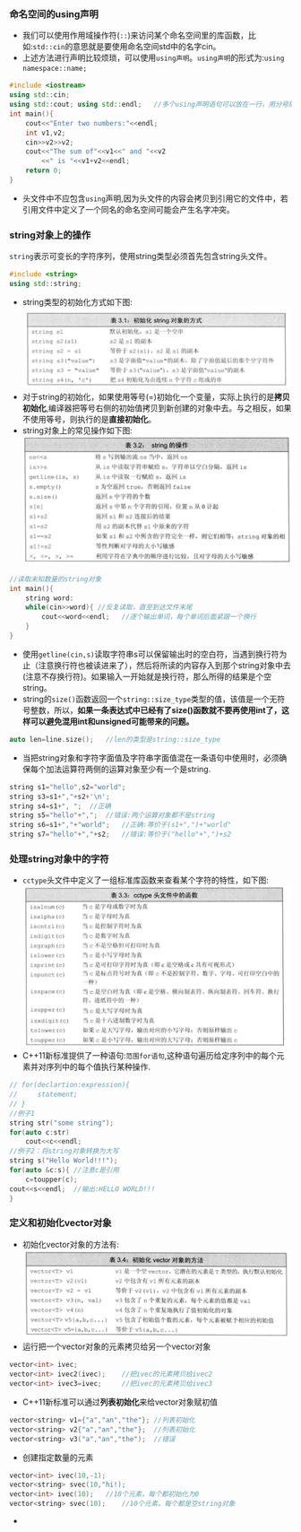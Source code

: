 ### 命名空间的using声明
- 我们可以使用作用域操作符(`::`)来访问某个命名空间里的库函数，比如:`std::cin`的意思就是要使用命名空间std中的名字cin。
- 上述方法进行声明比较烦琐，可以使用`using声明`。`using声明`的形式为:`using namespace::name;`
```c++
#include <iostream>
using std::cin;
using std::cout; using std::endl;   //多个using声明语句可以放在一行，用分号隔开
int main(){
    cout<<"Enter two numbers:"<<endl;
    int v1,v2;
    cin>>v2>>v2;
    cout<<"The sum of"<<v1<<" and "<<v2
        <<" is "<<v1+v2<<endl;
    return 0;
}
```
- 头文件中不应包含`using`声明,因为头文件的内容会拷贝到引用它的文件中，若引用文件中定义了一个同名的命名空间可能会产生名字冲突。

### string对象上的操作
`string`表示可变长的字符序列，使用string类型必须首先包含string头文件。
```c++
#include <string>
using std::string;
```
- string类型的初始化方式如下图:
![avatar](/image/c++基础_字符串string_图1.jpg)
- 对于string的初始化，如果使用等号(=)初始化一个变量，实际上执行的是**拷贝初始化**,编译器把等号右侧的初始值拷贝到新创建的对象中去。与之相反，如果不使用等号，则执行的是**直接初始化**。
- string对象上的常见操作如下图:
![avatar](../image/c++基础_字符串string_图2.jpg)
```c++
//读取未知数量的string对象
int main(){
    string word:
    while(cin>>word){ //反复读取，直至到达文件末尾
        cout<<word<<endl;   //逐个输出单词，每个单词后面紧跟一个换行
    }
}
```
- 使用`getline(cin,s)`读取字符串s可以保留输出时的空白符，当遇到换行符为止（注意换行符也被读进来了），然后将所读的内容存入到那个string对象中去(注意不存换行符)。如果输入一开始就是换行符，那么所得的结果是个空string。
- string的`size()`函数返回一个`string::size_type`类型的值，该值是一个无符号整数，所以，**如果一条表达式中已经有了size()函数就不要再使用int了，这样可以避免混用int和unsigned可能带来的问题。**
```c++
auto len=line.size();   //len的类型是string::size_type
```
- 当把string对象和字符字面值及字符串字面值混在一条语句中使用时，必须确保每个加法运算符两侧的运算对象至少有一个是string.
```c++
string s1="hello",s2="world";
string s3=s1+","+s2+'\n';
string s4=s1+", ";  //正确
string s5="hello"+",";  //错误:两个运算对象都不是string
string s6=s1+","+"world";   //正确:等价于(s1+",")+"world"
string s7="hello"+","+s2;   //错误:等价于("hello"+",")+s2
```
### 处理string对象中的字符

- `cctype`头文件中定义了一组标准库函数来查看某个字符的特性，如下图:
![avatar](../image/c++基础_字符串string_图3.jpg)
- C++11新标准提供了一种语句:`范围for语句`,这种语句遍历给定序列中的每个元素并对序列中的每个值执行某种操作.
```c++
// for(declartion:expression){
//     statement;
// }
//例子1
string str("some string");
for(auto c:str)
    cout<<c<<endl;
//例子2：将string对象转换为大写
string s("Hello World!!!");
for(auto &c:s){ //注意c是引用
    c=toupper(c);
cout<<s<<endl;  //输出:HELLO WORLD!!!
}
```

### 定义和初始化vector对象
- 初始化vector对象的方法有:
![avatar](../image/c++基础_vector_图1.jpg)
- 运行把一个vector对象的元素拷贝给另一个vector对象
```c++
vector<int> ivec;
vector<int> ivec2(ivec);    //把ivec的元素拷贝给ivec2
vector<int> ivec3=ivec;     //把ivec的元素拷贝给ivec3
```
- C++11新标准可以通过**列表初始化**来给vector对象赋初值
```c++
vector<string> v1={"a","an","the"}; //列表初始化
vector<string> v2{"a","an","the"};  //列表初始化
vector<string> v3("a","an","the");  //错误
```
- 创建指定数量的元素
```c++
vector<int> ivec(10,-1);
vector<string> svec(10,"hi!);
vector<int> ivec(10);   //10个元素，每个都初始化为0
vector<string> svec(10);    //10个元素，每个都是空string对象
```
- 